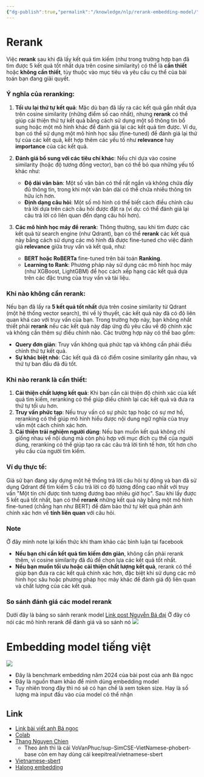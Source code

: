 ```yaml
---
{"dg-publish":true,"permalink":"/knowledge/nlp/rerank-embedding-model/","title":"Rerank_EmbeddingModel","pinned":"false","tags":["nlp"]}
---
```



# Rerank
Việc **rerank** sau khi đã lấy kết quả tìm kiếm (như trong trường hợp bạn đã tìm được 5 kết quả tốt nhất dựa trên cosine similarity) có thể là **cần thiết** hoặc **không cần thiết**, tùy thuộc vào mục tiêu và yêu cầu cụ thể của bài toán bạn đang giải quyết.

### Ý nghĩa của **reranking**:

1. **Tối ưu lại thứ tự kết quả**: Mặc dù bạn đã lấy ra các kết quả gần nhất dựa trên cosine similarity (những điểm số cao nhất), nhưng **rerank** có thể giúp cải thiện thứ tự kết quả bằng cách sử dụng một số thông tin bổ sung hoặc một mô hình khác để đánh giá lại các kết quả tìm được. Ví dụ, bạn có thể sử dụng một mô hình học sâu (fine-tuned) để đánh giá lại thứ tự của các kết quả, kết hợp thêm các yếu tố như **relevance** hay **importance** của các kết quả.
	
2. **Đánh giá bổ sung với các tiêu chí khác**: Nếu chỉ dựa vào cosine similarity (hoặc độ tương đồng vector), bạn có thể bỏ qua những yếu tố khác như:
	
	- **Độ dài văn bản**: Một số văn bản có thể rất ngắn và không chứa đầy đủ thông tin, trong khi một văn bản dài có thể chứa nhiều thông tin hữu ích hơn.
	- **Định dạng câu hỏi**: Một số mô hình có thể biết cách điều chỉnh câu trả lời dựa trên cách câu hỏi được đặt ra (ví dụ: có thể đánh giá lại câu trả lời có liên quan đến dạng câu hỏi hơn).
3. **Các mô hình học máy để rerank**: Thông thường, sau khi tìm được các kết quả từ search engine (như Qdrant), bạn có thể **rerank** các kết quả này bằng cách sử dụng các mô hình đã được fine-tuned cho việc đánh giá **relevance** giữa truy vấn và kết quả, như:
	
	- **BERT hoặc RoBERTa** fine-tuned trên bài toán **Ranking**.
	- **Learning to Rank**: Phương pháp này sử dụng các mô hình học máy (như XGBoost, LightGBM) để học cách xếp hạng các kết quả dựa trên các đặc trưng của truy vấn và tài liệu.

### Khi nào không cần rerank:

Nếu bạn đã lấy ra **5 kết quả tốt nhất** dựa trên cosine similarity từ Qdrant (một hệ thống vector search), thì về lý thuyết, các kết quả này đã có độ liên quan khá cao với truy vấn của bạn. Trong trường hợp này, bạn không nhất thiết phải **rerank** nếu các kết quả này đáp ứng đủ yêu cầu về độ chính xác và không cần thêm sự điều chỉnh nào. Các trường hợp này có thể bao gồm:

- **Query đơn giản**: Truy vấn không quá phức tạp và không cần phải điều chỉnh thứ tự kết quả.
- **Sự khác biệt nhỏ**: Các kết quả đã có điểm cosine similarity gần nhau, và thứ tự ban đầu đã đủ tốt.

### Khi nào **rerank** là cần thiết:

1. **Cải thiện chất lượng kết quả**: Khi bạn cần cải thiện độ chính xác của kết quả tìm kiếm, reranking có thể giúp điều chỉnh lại các kết quả và đưa ra thứ tự tối ưu hơn.
2. **Truy vấn phức tạp**: Nếu truy vấn có sự phức tạp hoặc có sự mơ hồ, reranking có thể giúp mô hình hiểu được nội dung ngữ nghĩa của truy vấn một cách chính xác hơn.
3. **Cải thiện trải nghiệm người dùng**: Nếu bạn muốn kết quả không chỉ giống nhau về nội dung mà còn phù hợp với mục đích cụ thể của người dùng, reranking có thể giúp tạo ra các câu trả lời tinh tế hơn, tốt hơn cho yêu cầu của người tìm kiếm.

### Ví dụ thực tế:

Giả sử bạn đang xây dựng một hệ thống trả lời câu hỏi tự động và bạn đã sử dụng Qdrant để tìm kiếm 5 câu trả lời có độ tương đồng cao nhất với truy vấn "Một tín chỉ được tính tương đương bao nhiêu giờ học". Sau khi lấy được 5 kết quả tốt nhất, bạn có thể **rerank** những kết quả này bằng một mô hình fine-tuned (chẳng hạn như BERT) để đảm bảo thứ tự kết quả phản ánh chính xác hơn về **tính liên quan** với câu hỏi.


### Note 
Ở đây mình note lại kiến thức khi tham khảo các bình luận tại facebook
- **Nếu bạn chỉ cần kết quả tìm kiếm đơn giản**, không cần phải rerank thêm, vì cosine similarity đã đủ để chọn lựa các kết quả tốt nhất.
- **Nếu bạn muốn tối ưu hoặc cải thiện chất lượng kết quả**, rerank có thể giúp bạn đưa ra các kết quả chính xác hơn, đặc biệt khi sử dụng các mô hình học sâu hoặc phương pháp học máy khác để đánh giá độ liên quan và chất lượng của các kết quả.

### So sánh đánh giá các model rerank
Dưới đây là bảng so sánh rerank model
[Link post Nguyễn Bá đại](https://www.facebook.com/groups/miaigroup/posts/1653862535385012/)
Ở đây có nói các mô hình rerank để đánh giá và so sánh nó
![](/img/user/assets/images/eva_rerank.png)

# Embedding model tiếng việt 


![](/img/user/assets/images/BenchMarkEmbedding.png)
- Đây là benchmark embedding năm 2024 của bài post của anh Bá ngọc 
- Đây là nguồn tham khảo để mình dùng embedding model
- Tuy nhiên trong đây thì nó sẽ có hạn chế là xem token size. Hay là số lượng mà input đầu vào của model có thể nhận 
## Link
- [Link bài viết anh Bá ngọc](https://www.facebook.com/photo/?fbid=7826759007379869&set=gm.500908625841511&idorvanity=240232641909112)
- [Colab](https://colab.research.google.com/drive/15MiLoNLUslKnOhE6BpluHqSaFXhksJTm?usp=sharing#scrollTo=C-xQh0ZrsIYW)
- [Thang Nguyen Chien](https://www.facebook.com/thangnch) 
	- Theo ảnh thì là cái VoVanPhuc/sup-SimCSE-VietNamese-phobert-base còn em hay dùng cái keepitreal/vietnamese-sbert
- [Vietnamese-sbert](https://huggingface.co/keepitreal/vietnamese-sbert)
- [Halong embedding](https://huggingface.co/hiieu/halong_embedding)